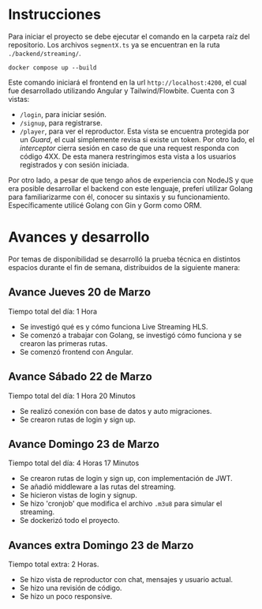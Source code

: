 # Instrucciones 

Para iniciar el proyecto se debe ejecutar el comando en la carpeta raíz del repositorio. Los archivos `segmentX.ts` ya se encuentran en la ruta `./backend/streaming/`.

```
docker compose up --build
```

Este comando iniciará el frontend en la url `http://localhost:4200`, el cual fue desarrollado utilizando Angular y Tailwind/Flowbite. Cuenta con 3 vistas:

- `/login`, para iniciar sesión.
- `/signup`, para registrarse.
- `/player`, para ver el reproductor. Esta vista se encuentra protegida por un *Guard*, el cual simplemente revisa si existe un token. Por otro lado, el *interceptor* cierra sesión en caso de que una request responda con código 4XX. De esta manera restringimos esta vista a los usuarios registrados y con sesión iniciada.

Por otro lado, a pesar de que tengo años de experiencia con NodeJS y que era posible desarrollar el backend con este lenguaje, preferí utilizar Golang para familiarizarme con él, conocer su sintaxis y su funcionamiento. Específicamente utilicé Golang con Gin y Gorm como ORM.

# Avances y desarrollo

Por temas de disponibilidad se desarrolló la prueba técnica en distintos espacios durante el fin de semana, distribuidos de la siguiente manera:

## Avance Jueves 20 de Marzo
Tiempo total del día: 1 Hora
- Se investigó qué es y cómo funciona Live Streaming HLS.
- Se comenzó a trabajar con Golang, se investigó cómo funciona y se crearon las primeras rutas.
- Se comenzó frontend con Angular.

## Avance Sábado 22 de Marzo
Tiempo total del día: 1 Hora 20 Minutos

- Se realizó conexión con base de datos y auto migraciones.
- Se crearon rutas de login y sign up.

## Avance Domingo 23 de Marzo
Tiempo total del día: 4 Horas 17 Minutos

- Se crearon rutas de login y sign up, con implementación de JWT.
- Se añadió middleware a las rutas del streaming.
- Se hicieron vistas de login y signup.
- Se hizo 'cronjob' que modifica el archivo `.m3u8` para simular el streaming. 
- Se dockerizó todo el proyecto.

## Avances extra Domingo 23 de Marzo
Tiempo total extra: 2 Horas.

- Se hizo vista de reproductor con chat, mensajes y usuario actual.
- Se hizo una revisión de código.
- Se hizo un poco responsive.